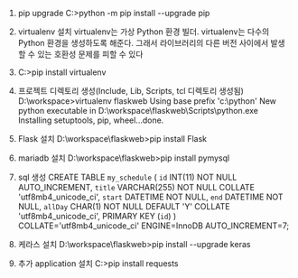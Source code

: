 1. pip upgrade
   C:\>python -m pip install --upgrade pip

2. virtualenv 설치
   virtualenv는 가상 Python 환경 빌더.
   virtualenv는 다수의 Python 환경을 생성하도록 해준다. 
   그래서 라이브러리의 다른 버전 사이에서 발생할 수 있는 호환성 문제를 피할 수 있다

3. C:\>pip install virtualenv

4. 프로젝트 디렉토리 생성(Include, Lib, Scripts, tcl 디렉토리 생성됨)
   D:\workspace>virtualenv flaskweb
      Using base prefix 'c:\\python'
      New python executable in D:\workspace\flaskweb\Scripts\python.exe
      Installing setuptools, pip, wheel...done. 

4. Flask 설치
   D:\workspace\flaskweb>pip install Flask

5. mariadb 설치
   D:\workspace\flaskweb>pip install pymysql
   
6. sql 생성
   CREATE TABLE `my_schedule` (
      `id` INT(11) NOT NULL AUTO_INCREMENT,
      `title` VARCHAR(255) NOT NULL COLLATE 'utf8mb4_unicode_ci',
      `start` DATETIME NOT NULL,
      `end` DATETIME NOT NULL,
      `allDay` CHAR(1) NOT NULL DEFAULT 'Y' COLLATE 'utf8mb4_unicode_ci',
      PRIMARY KEY (`id`)
   )
   COLLATE='utf8mb4_unicode_ci'
   ENGINE=InnoDB
   AUTO_INCREMENT=7;

7. 케라스 설치
   D:\workspace\flaskweb>pip install --upgrade keras
   
8. 추가 application 설치
   C:\>pip install requests
   
